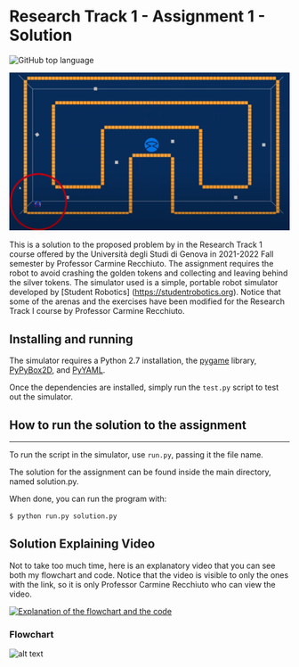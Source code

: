 Research Track 1 - Assignment 1 - Solution
================================
![GitHub top language](https://img.shields.io/github/languages/top/EbruBaglan/RT1-assignment1-solution.svg?style=social)

<img src="ssofcircuit.png" alt="ScreenShot" width="600"/>

<!--https://www.iloveimg.com/download/7l94cmwcf956h8z1Ay8h84vljztr0jjz72yz3d01527qr891x8mwycjblxzg2q2b1yh634p3dmt27fhkbzm89p41ls4jqsAt037k7l307zgzcrtlqf66xk4d9m8gfb6rqnyq8qqhdkv15x0kp47sgxb2pmkq6bd9xA8j6px2zb6frdzsf2fq/6 
![Screenshot](ssofcircuit.png)
-->
This is a solution to the proposed problem by in the Research Track 1 course offered by the Università degli Studi di Genova in 2021-2022 Fall semester by Professor Carmine Recchiuto. The assignment requires the robot to avoid crashing the golden tokens and collecting and leaving behind the silver tokens. The simulator used is a simple, portable robot simulator developed by [Student Robotics] (https://studentrobotics.org). Notice that some of the arenas and the exercises have been modified for the Research Track I course by Professor Carmine Recchiuto.

Installing and running
----------------------

The simulator requires a Python 2.7 installation, the [pygame](http://pygame.org/) library, [PyPyBox2D](https://pypi.python.org/pypi/pypybox2d/2.1-r331), and [PyYAML](https://pypi.python.org/pypi/PyYAML/).

Once the dependencies are installed, simply run the `test.py` script to test out the simulator.

## How to run the solution to the assignment
-----------------------------

To run the script in the simulator, use `run.py`, passing it the file name. 

The solution for the assignment can be found inside the main directory, named solution.py.

When done, you can run the program with:

```bash
$ python run.py solution.py
```

Solution Explaining Video
---------

Not to take too much time, here is an explanatory video that you can see both my flowchart and code. Notice that the video is visible to only the ones with the link, so it is only Professor Carmine Recchiuto who can view the video.


[![Explanation of the flowchart and the code](https://img.youtube.com/vi/CarIHrRCf3Q/0.jpg)](https://www.youtube.com/watch?v=CarIHrRCf3Q)

### Flowchart ###

![alt text](https://i.ibb.co/XksfB1s/flowchart.png)


